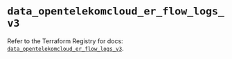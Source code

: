 # `data_opentelekomcloud_er_flow_logs_v3`

Refer to the Terraform Registry for docs: [`data_opentelekomcloud_er_flow_logs_v3`](https://registry.terraform.io/providers/opentelekomcloud/opentelekomcloud/1.36.44/docs/data-sources/er_flow_logs_v3).
